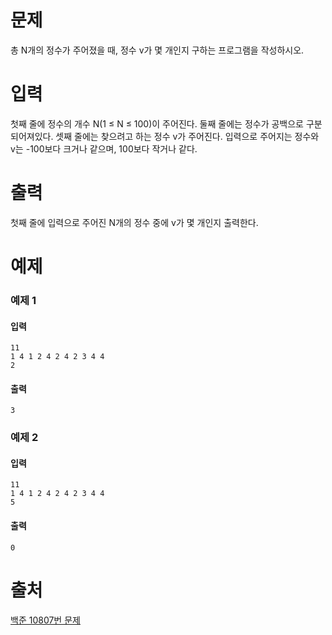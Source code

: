 # 문제
총 N개의 정수가 주어졌을 때, 정수 v가 몇 개인지 구하는 프로그램을 작성하시오.

# 입력
첫째 줄에 정수의 개수 N(1 ≤ N ≤ 100)이 주어진다. 둘째 줄에는 정수가 공백으로 구분되어져있다. 셋째 줄에는 찾으려고 하는 정수 v가 주어진다. 입력으로 주어지는 정수와 v는 -100보다 크거나 같으며, 100보다 작거나 같다.

# 출력
첫째 줄에 입력으로 주어진 N개의 정수 중에 v가 몇 개인지 출력한다.

# 예제
### 예제 1
#### 입력 
```
11 
1 4 1 2 4 2 4 2 3 4 4 
2 
```
#### 출력
```
3
```
### 예제 2
#### 입력 
```
11
1 4 1 2 4 2 4 2 3 4 4
5
```
#### 출력
```
0
```

# 출처
[백준 10807번 문제](https://www.acmicpc.net/problem/10807)


